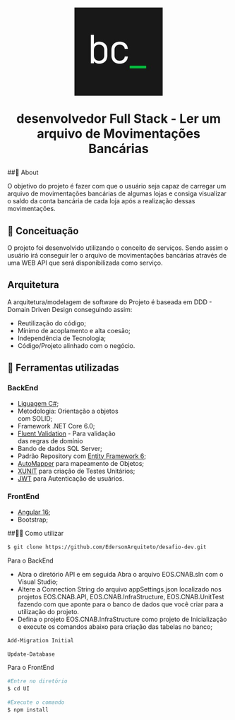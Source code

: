 <h1 align="center">
    <img src="logo.jpg"/>
    <p>desenvolvedor Full Stack - Ler um arquivo de Movimentações Bancárias</p>
</h1>

##📙 About

O objetivo do projeto é fazer com que o usuário seja capaz de carregar um arquivo de movimentações bancárias de algumas lojas e consiga visualizar o saldo da conta bancária de cada loja após a realização dessas movimentações. 

## 🧪 Conceituação
O projeto foi desenvolvido utilizando o conceito de serviços. Sendo assim o usuário irá conseguir ler o arquivo de movimentações bancárias através de uma WEB API que será disponibilizada como serviço. 
## Arquitetura 
A arquitetura/modelagem de software do Projeto é baseada em DDD - Domain Driven Design conseguindo assim: 
- Reutilização do código;
- Mínimo de acoplamento e alta coesão;
- Independência de Tecnologia;
- Código/Projeto alinhado com o negócio.

## 🔨 Ferramentas utilizadas

### BackEnd

- [Liguagem C#](https://learn.microsoft.com/pt-br/dotnet/csharp/tour-of-csharp/); 
- Metodologia: Orientação a objetos<br> com SOLID;
- Framework .NET Core 6.0;
- [Fluent Validation](https://docs.fluentvalidation.net/en/latest/) - Para validação<br> das regras de domínio
- Bando de dados SQL Server;
- Padrão Repository com [Entity Framework 6](https://learn.microsoft.com/en-us/ef/core/);
- [AutoMapper](https://automapper.org/) para mapeamento de Objetos; 
- [XUNIT](https://xunit.net/) para criação de Testes Unitários;
- [JWT](https://jwt.io/) para Autenticação de usuários.

### FrontEnd

- [Angular 16](https://angular.io/guide/update-to-version-16);
- Bootstrap;

##👨‍💻 Como utilizar 

```bash
$ git clone https://github.com/EdersonArquiteto/desafio-dev.git
````
<p>Para o BackEnd</p>

- Abra o diretório API e em seguida Abra o arquivo EOS.CNAB.sln com o Visual Studio;
- Altere a Connection String do arquivo appSettings.json localizado nos projetos EOS.CNAB.API, EOS.CNAB.InfraStructure, EOS.CNAB.UnitTest fazendo com que aponte para o banco de dados que você criar para a utilização do projeto. 
- Defina o projeto EOS.CNAB.InfraStructure como projeto de Inicialização e execute os comandos abaixo para criação das tabelas no banco;

```bash
Add-Migration Initial
``````
```bash
Update-Database
````

<p> Para o FrontEnd</p>

```bash
#Entre no diretório
$ cd UI
```
```bash
#Execute o comando
$ npm install
```

